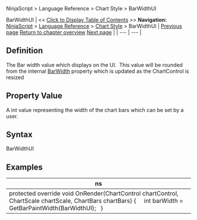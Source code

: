 ﻿
NinjaScript \> Language Reference \> Chart Style \> BarWidthUI

BarWidthUI
| \<\< [Click to Display Table of Contents](barwidthui.md) \>\> **Navigation:**     [NinjaScript](ninjascript.md) \> [Language Reference](language_reference_wip.md) \> [Chart Style](chart_style.md) \> BarWidthUI | [Previous page](barwidth.md) [Return to chapter overview](chart_style.md) [Next page](chartstyletype.md) |
| --- | --- |
## Definition
The Bar width value which displays on the UI.  This value will be rounded from the internal [BarWidth](barwidth.md) property which is updated as the ChartControl is resized
 
## Property Value
A int value representing the width of the chart bars which can be set by a user.
 
## Syntax
BarWidthUI

## Examples
| ns |
| --- |
| protected override void OnRender(ChartControl chartControl, ChartScale chartScale, ChartBars chartBars) {        int barWidth \= GetBarPaintWidth(BarWidthUI);   } |
